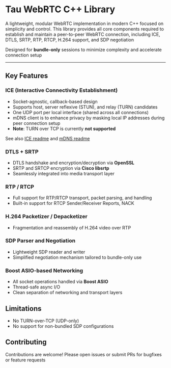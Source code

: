 # Tau WebRTC C++ Library

A lightweight, modular WebRTC implementation in modern C++ focused on simplicity and control. This library provides all core components required to establish and maintain a peer-to-peer WebRTC connection, including ICE, DTLS, SRTP, RTP, RTCP, H.264 support, and SDP negotiation

Designed for **bundle-only** sessions to minimize complexity and accelerate connection setup

---

## Key Features

### ICE (Interactive Connectivity Establishment)

* Socket-agnostic, callback-based design
* Supports host, server reflexive (STUN), and relay (TURN) candidates
* One UDP port per local interface (shared across all connections)
* mDNS client is to enhance privacy by masking local IP addresses during peer connection setup
* **Note**: TURN over TCP is currently **not supported**

See also [ICE readme](ice/README.md) and [mDNS readme](mdns/README.md)

### DTLS + SRTP

* DTLS handshake and encryption/decryption via **OpenSSL**
* SRTP and SRTCP encryption via **Cisco libsrtp**
* Seamlessly integrated into media transport layer

### RTP / RTCP

* Full support for RTP/RTCP transport, packet parsing, and handling
* Built-in support for RTCP Sender/Receiver Reports, NACK

### H.264 Packetizer / Depacketizer

* Fragmentation and reassembly of H.264 video over RTP

### SDP Parser and Negotiation

* Lightweight SDP reader and writer
* Simplified negotiation mechanism tailored to bundle-only use

### Boost ASIO-based Networking

* All socket operations handled via **Boost ASIO**
* Thread-safe async I/O
* Clean separation of networking and transport layers

## Limitations

* No TURN-over-TCP (UDP-only)
* No support for non-bundled SDP configurations

## Contributing

Contributions are welcome! Please open issues or submit PRs for bugfixes or feature requests
